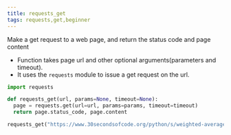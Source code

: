 ```yaml
---
title: requests_get
tags: requests,get,beginner
---
```


Make a get request to a web page, and return the status code and page content

- Function takes page url and other optional arguments(parameters and timeout).
- It uses the `requests` module to issue a get request on the url.

```py
import requests

def requests_get(url, params=None, timeout=None):
  page = requests.get(url=url, params=params, timeout=timeout)
  return page.status_code, page.content
```

```py
requests_get("https://www.30secondsofcode.org/python/s/weighted-average") # (status_code, page_content)
```
